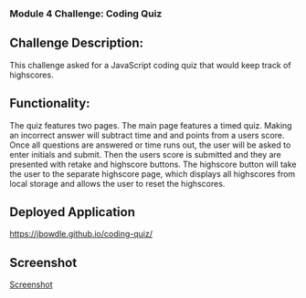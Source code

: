 ### Module 4 Challenge: Coding Quiz

## Challenge Description:
This challenge asked for a JavaScript coding quiz that would keep track of highscores.

## Functionality:
The quiz features two pages.
The main page features a timed quiz.
Making an incorrect answer will subtract time and and points from a users score.
Once all questions are answered or time runs out, the user will be asked to enter initials and submit.
Then the users score is submitted and they are presented with retake and highscore buttons.
The highscore button will take the user to the separate highscore page, which displays all highscores from local storage and allows the user to reset the highscores.

## Deployed Application
https://jbowdle.github.io/coding-quiz/

## Screenshot
[Screenshot](./assets/screenshot.png)